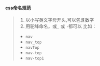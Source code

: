 #### css命名规范
> 1. 以小写英文字母开头,可以包含数字
> 2. 用驼峰命名，或`_` 或 `-`都可以
> 比如：
> - `nav`
> - `nav_top`
> - `navTop`
> - `nav-top`
> - `nav-top1`
